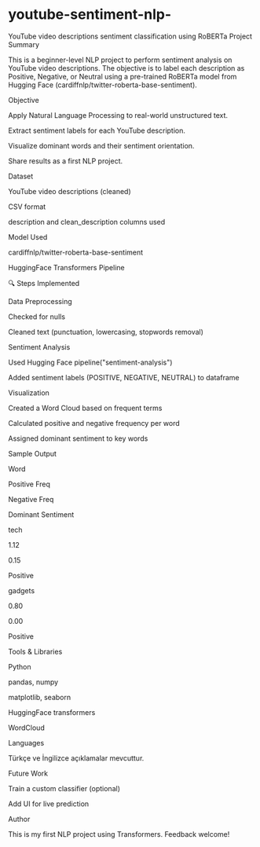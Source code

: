 # youtube-sentiment-nlp-
YouTube video descriptions sentiment classification using RoBERTa
Project Summary

This is a beginner-level NLP project to perform sentiment analysis on YouTube video descriptions. The objective is to label each description as Positive, Negative, or Neutral using a pre-trained RoBERTa model from Hugging Face (cardiffnlp/twitter-roberta-base-sentiment).

 Objective

Apply Natural Language Processing to real-world unstructured text.

Extract sentiment labels for each YouTube description.

Visualize dominant words and their sentiment orientation.

Share results as a first NLP project.

 Dataset

YouTube video descriptions (cleaned)

CSV format

description and clean_description columns used

 Model Used

cardiffnlp/twitter-roberta-base-sentiment

HuggingFace Transformers Pipeline

🔍 Steps Implemented

Data Preprocessing

Checked for nulls

Cleaned text (punctuation, lowercasing, stopwords removal)

Sentiment Analysis

Used Hugging Face pipeline("sentiment-analysis")

Added sentiment labels (POSITIVE, NEGATIVE, NEUTRAL) to dataframe

Visualization

Created a Word Cloud based on frequent terms

Calculated positive and negative frequency per word

Assigned dominant sentiment to key words

Sample Output

Word

Positive Freq

Negative Freq

Dominant Sentiment

tech

1.12

0.15

Positive

gadgets

0.80

0.00

Positive

 Tools & Libraries

Python

pandas, numpy

matplotlib, seaborn

HuggingFace transformers

WordCloud

 Languages

Türkçe ve İngilizce açıklamalar mevcuttur.

 Future Work

Train a custom classifier (optional)

Add UI for live prediction

 Author

This is my first NLP project using Transformers. Feedback welcome!
